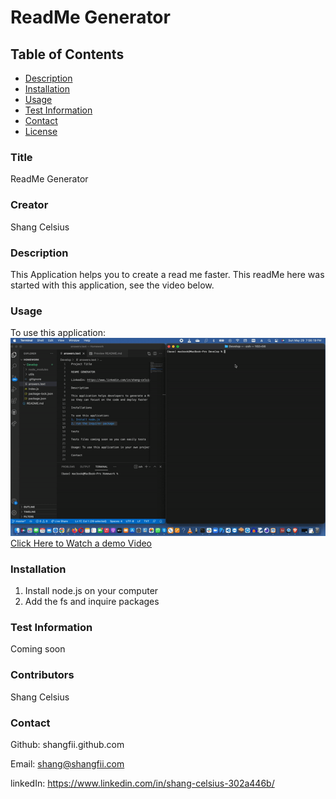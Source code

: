 # ReadMe Generator
  

  ## Table of Contents
  

 * [Description](#description)
 * [Installation](#installation)
 * [Usage](#usage)
 * [Test Information](#tests)
 * [Contact](#contact)
 * [License](#license)

 ### Title
 ReadMe Generator

 ### Creator
  Shang Celsius

 ### Description
 This Application helps you to create a read me faster. This readMe here was started with this application, see the video below.

 ### Usage
 To use this application: 
 ![See How it works](https://github.com/shangfii/Professional_README_Generator/blob/main/images/ezgif.com-gif-maker%20(4).gif)
 [Click Here to Watch a demo Video](https://drive.google.com/file/d/1rucBUa-H8iNrQwsVpgKsi0CAnRBT9YYX/view?usp=sharing)

 ### Installation
 1. Install node.js on your computer
 2. Add the fs and inquire packages

 ### Test Information
 Coming soon

 ### Contributors
 Shang Celsius

 ### Contact
 Github: shangfii.github.com

 Email: shang@shangfii.com

 linkedIn: https://www.linkedin.com/in/shang-celsius-302a446b/
 
